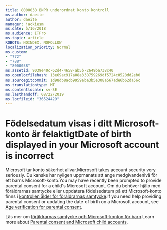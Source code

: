 ```yaml
---
title: 8000038 BNPR underordnat konto kontroll
ms.author: daeite
author: daeite
manager: jackiesm
ms.date: 5/16/2018
ms.audience: ITPro
ms.topic: article
ROBOTS: NOINDEX, NOFOLLOW
localization_priority: Normal
ms.custom:
- "772"
- "788"
- "8000038"
ms.assetid: 9039e40c-62d4-4658-ab5b-2649ba738c40
ms.openlocfilehash: 13e69ac917a08a338759269df5724c0528dd2eb0
ms.sourcegitcommit: 1d98db8acb9959aba3b5e308a567ade6b62da56c
ms.translationtype: MT
ms.contentlocale: sv-SE
ms.lasthandoff: 08/22/2019
ms.locfileid: "36524429"
---
```

# <a name="date-of-birth-displayed-in-your-microsoft-account-is-incorrect"></a><span data-ttu-id="1856d-102">Födelsedatum visas i ditt Microsoft-konto är felaktigt</span><span class="sxs-lookup"><span data-stu-id="1856d-102">Date of birth displayed in your Microsoft account is incorrect</span></span>

<span data-ttu-id="1856d-103">Microsoft tar konto säkerhet allvar.</span><span class="sxs-lookup"><span data-stu-id="1856d-103">Microsoft takes account security very seriously.</span></span> <span data-ttu-id="1856d-104">Du kanske har nyligen uppmanats att ange medgivandenivå för ett barns Microsoft-konto.</span><span class="sxs-lookup"><span data-stu-id="1856d-104">You may have recently been prompted to provide parental consent for a child's Microsoft account.</span></span> <span data-ttu-id="1856d-105">Om du behöver hjälp med föräldrarnas samtycke eller uppdatera födelsedatum på ett Microsoft-konto finns i [kontrollen ålder för föräldrarnas samtycke](https://go.microsoft.com/fwlink/p/?linkid=874364).</span><span class="sxs-lookup"><span data-stu-id="1856d-105">If you need help providing parental consent or updating the date of birth on a Microsoft account, see [Age verification for parental consent](https://go.microsoft.com/fwlink/p/?linkid=874364).</span></span>
  
<span data-ttu-id="1856d-106">Läs mer om [föräldrarnas samtycke och Microsoft-konton för barn](https://go.microsoft.com/fwlink/p/?linkid=874365).</span><span class="sxs-lookup"><span data-stu-id="1856d-106">Learn more about [Parental consent and Microsoft child accounts](https://go.microsoft.com/fwlink/p/?linkid=874365).</span></span>
  